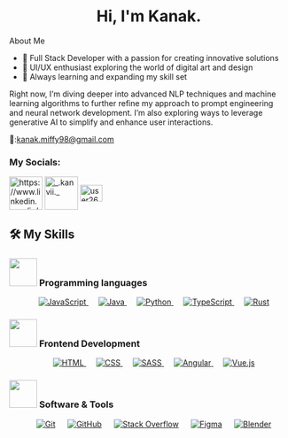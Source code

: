 <h1 align="center">Hi, I'm Kanak.</h1>

About Me

- 🚀 Full Stack Developer with a passion for creating innovative solutions
- 🎨 UI/UX enthusiast exploring the world of digital art and design
- 🌱 Always learning and expanding my skill set

Right now, I’m diving deeper into advanced NLP techniques and machine learning algorithms to further refine my approach to prompt engineering and neural network development. I’m also exploring ways to leverage generative AI to simplify and enhance user interactions.

📩:kanak.miffy98@gmail.com
<h3 align="left">My Socials:</h3>
<p align="left">
<a href="https://linkedin.com/in/https://www.linkedin.com/in/kanak0983/" target="blank"><img align="center" src="https://user-images.githubusercontent.com/74038190/235294012-0a55e343-37ad-4b0f-924f-c8431d9d2483.gif" alt="https://www.linkedin.com/in/kanak0983/" height="60" width="60" /></a>
<a href="https://instagram.com/_.kanvii._" target="blank"><img align="center" src="https://user-images.githubusercontent.com/74038190/235294013-a33e5c43-a01c-43f6-b44d-a406d8b4ab75.gif" alt="_.kanvii._" height="60" width="60" /></a>
<a href="https://leetcode.com/u/kanak_0908/" target="blank"><img align="center" src="https://raw.githubusercontent.com/rahuldkjain/github-profile-readme-generator/master/src/images/icons/Social/leet-code.svg" alt="user2608ck" height="30" width="40" /></a>

</p>


## 🛠️ My Skills

### <picture> <img src = "https://github.com/7oSkaaa/7oSkaaa/blob/main/Images/Programming_Languages.gif?raw=true" width = 50px>  </picture> Programming languages

<p align="center"> 
  &emsp;
  <a href="https://developer.mozilla.org/en-US/docs/Web/JavaScript" target="_blank"> 
     <img alt="JavaScript" src="https://img.shields.io/badge/JavaScript%20-%23F7DF1E.svg?style=plastic&logo=javascript&logoColor=black">
   </a>
  &emsp;
  <a href="https://www.java.com" target="_blank"> 
    <img alt="Java" src="https://img.shields.io/badge/Java-%23007396.svg?style=plastic&logo=java&logoColor=white">
  </a>
  &emsp;
   <a href="https://www.python.org" target="_blank">
    <img alt="Python" src="https://img.shields.io/badge/Python%20-%2314354C.svg?style=plastic&logo=python&logoColor=white">
  </a>
  &emsp;
  <a href="https://www.typescriptlang.org/" target="_blank"> 
    <img alt="TypeScript" src="https://img.shields.io/badge/TypeScript%20-%23007ACC.svg?style=plastic&logo=typescript&logoColor=white">
  </a>
  &emsp;
  <a href="https://www.rust-lang.org/" target="_blank"> 
    <img alt="Rust" src="https://img.shields.io/badge/Rust%20-%23000000.svg?style=plastic&logo=rust&logoColor=white">
  </a>
</p>

### <picture> <img src = "https://github.com/7oSkaaa/7oSkaaa/blob/main/Images/Front_End.gif?raw=true" width = 50px>  </picture> Frontend Development
<p align="center"> 
  &emsp; 
  <a href="https://www.w3.org/html/" target="_blank"> 
   <img alt="HTML" src="https://img.shields.io/badge/HTML5%20-%23E34F26.svg?style=plastic&logo=html5&logoColor=white">
  </a>   
  &emsp;
  <a href="https://www.w3schools.com/css/" target="_blank">
    <img alt="CSS" src="https://img.shields.io/badge/CSS%20-%231572B6.svg?style=plastic&logo=css3&logoColor=white">
  </a> 
  &emsp;
  <a href="https://www.w3schools.com/sass/" target="_blank">
    <img alt="SASS" src="https://img.shields.io/badge/SASS%20-%23CC6699.svg?style=plastic&logo=sass&logoColor=white">
  </a>
  &emsp;
  <a href="https://angular.io/" target="_blank">
    <img alt="Angular" src="https://img.shields.io/badge/Angular%20-%23DD0031.svg?style=plastic&logo=angular&logoColor=white">
  </a>
  &emsp;
  <a href="https://vuejs.org/" target="_blank">
    <img alt="Vue.js" src="https://img.shields.io/badge/Vue.js%20-%234FC08D.svg?style=plastic&logo=vue.js&logoColor=white">
  </a>
</p>

### <picture> <img src = "https://github.com/7oSkaaa/7oSkaaa/blob/main/Images/Software_Tools.gif?raw=true" width = 50px>  </picture> Software & Tools
<p align="center">
  &emsp;
    <a href="#"><img alt="Git" src="https://img.shields.io/badge/Git%20-%23F05033.svg?style=plastic&logo=git&logoColor=white"></a>
  &emsp;
    <a href="#"><img alt="GitHub" src="https://img.shields.io/badge/github-%23181717.svg?style=plastic&logo=github&logoColor=white"></a>
  &emsp;
    <a href="#"><img alt="Stack Overflow" src="https://img.shields.io/badge/-Stack%20Overflow-FE7A16?style=plastic&logo=stack-overflow&logoColor=white"></a>
  &emsp;
    <a href="#"><img alt="Figma" src="https://img.shields.io/badge/figma-%23F24E1E.svg?style=plastic&logo=figma&logoColor=white"></a>
  &emsp;
    <a href="#"><img alt="Blender" src="https://img.shields.io/badge/blender-%23F5792A.svg?style=plastic&logo=blender&logoColor=white"></a>
</p>







